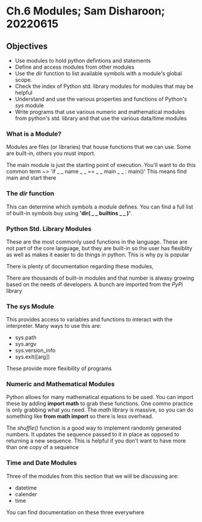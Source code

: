 # Ch.6 Modules; Sam Disharoon; 20220615

## Objectives

- Use modules to hold python defintions and statements
- Define and access modules from other modules
- Use the _dir_ function to list available symbols with a module's global scope.
- Check the index of Python std. library modules for modules that may be helpful
- Understand and use the various properties and functions of Python's _sys_ module
- Write programs that use various numeric and mathematical modules from python's std. library and that use the various data/time modules

### What is a Module?

Modules are files (or libraries) that house functions that we can use. Some are built-in, others you must import.

The main module is just the starting point of execution. You'll want to do this common term ~> 'if _ _ name _ _ == _ _ main _ _ : main()' This means find main and start there

### The _dir_ function

This can determine which symbols a module defines. You can find a full list of built-in symbols buy using __'dir( _ _ builtins _ _ )'__. 

### Python Std. Library Modules

These are the most commonly used functions in the language. These are not part of the core language, but they are built-in so the user has flexiblity as well as makes it easier to do things in python. This is why py is popular

There is plenty of documentation regarding these modules,

There are thousands of built-in modules and that number is alwasy growing based on the needs of developers. A bunch are imported from the _PyPi_ library

### The sys Module

This provides access to variables and functions to interact with the interpreter. Many ways to use this are:
- sys.path
- sys.argv
- sys.version_info
- sys.exit([arg])

These provide more flexibility of programs

### Numeric and Mathematical Modules

Python allows for many mathematical equations to be used. You can import these by adding __import math__ to grab these functions. One commo practice is only grabbing what you need. The _math_ library is massive, so you can do something like __from math import <insert what you need>__ so there is less overhead.

The _shuffle()_ function is a good way to implement randomly generated numbers. It updates the sequence passed to it in place as opposed to returning a new sequence. This is helpful if you don't want to have more than one copy of a sequence

### Time and Date Modules

Three of the modules from this section that we will be discussing are:
- datetime
- calender
- time

You can find documentation on these three everywhere


